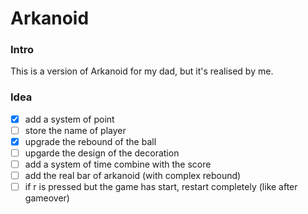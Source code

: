 # Arkanoid

### Intro
This is a version of Arkanoid for my dad, but it's realised by me.

### Idea

- [x] add a system of point
- [ ] store the name of player
- [x] upgrade the rebound of the ball
- [ ] upgarde the design of the decoration
- [ ] add a system of time combine with the score
- [ ] add the real bar of arkanoid (with complex rebound)
- [ ] if r is pressed but the game has start, restart completely (like after gameover)